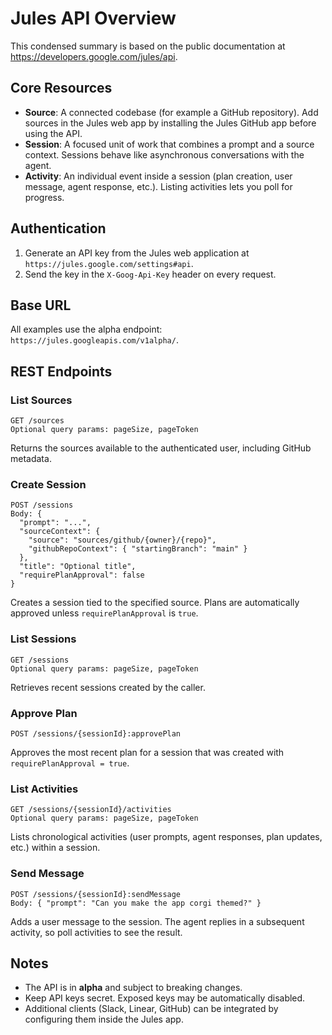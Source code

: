# Jules API Overview

This condensed summary is based on the public documentation at https://developers.google.com/jules/api.

## Core Resources
- **Source**: A connected codebase (for example a GitHub repository). Add sources in the Jules web app by installing the Jules GitHub app before using the API.
- **Session**: A focused unit of work that combines a prompt and a source context. Sessions behave like asynchronous conversations with the agent.
- **Activity**: An individual event inside a session (plan creation, user message, agent response, etc.). Listing activities lets you poll for progress.

## Authentication
1. Generate an API key from the Jules web application at `https://jules.google.com/settings#api`.
2. Send the key in the `X-Goog-Api-Key` header on every request.

## Base URL
All examples use the alpha endpoint: `https://jules.googleapis.com/v1alpha/`.

## REST Endpoints

### List Sources
```
GET /sources
Optional query params: pageSize, pageToken
```
Returns the sources available to the authenticated user, including GitHub metadata.

### Create Session
```
POST /sessions
Body: {
  "prompt": "...",
  "sourceContext": {
    "source": "sources/github/{owner}/{repo}",
    "githubRepoContext": { "startingBranch": "main" }
  },
  "title": "Optional title",
  "requirePlanApproval": false
}
```
Creates a session tied to the specified source. Plans are automatically approved unless `requirePlanApproval` is `true`.

### List Sessions
```
GET /sessions
Optional query params: pageSize, pageToken
```
Retrieves recent sessions created by the caller.

### Approve Plan
```
POST /sessions/{sessionId}:approvePlan
```
Approves the most recent plan for a session that was created with `requirePlanApproval = true`.

### List Activities
```
GET /sessions/{sessionId}/activities
Optional query params: pageSize, pageToken
```
Lists chronological activities (user prompts, agent responses, plan updates, etc.) within a session.

### Send Message
```
POST /sessions/{sessionId}:sendMessage
Body: { "prompt": "Can you make the app corgi themed?" }
```
Adds a user message to the session. The agent replies in a subsequent activity, so poll activities to see the result.

## Notes
- The API is in **alpha** and subject to breaking changes.
- Keep API keys secret. Exposed keys may be automatically disabled.
- Additional clients (Slack, Linear, GitHub) can be integrated by configuring them inside the Jules app.
